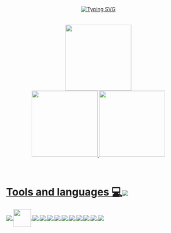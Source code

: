 <div align="center">
  <a href="https://github.com/BRun0442">
    <img src="https://readme-typing-svg.demolab.com?font=Fira+Code&duration=2000&pause=500&color=2272F7&width=272&lines=Hello!;My+name+is+Osmar+Bruno!" alt="Typing SVG" />
  </a>
</div>

<br>
<br>

<!--
**BRun0442/BRun0442** is a ✨ _special_ ✨ repository because its `README.md` (this file) appears on your GitHub profile.

Here are some ideas to get you started:

- 🔭 I’m currently working on ...
- 🌱 I’m currently learning ...
- 👯 I’m looking to collaborate on ...
- 🤔 I’m looking for help with ...
- 💬 Ask me about ...
- 📫 How to reach me: ...
- 😄 Pronouns: ...
- ⚡ Fun fact: ...
-->

<div align="center"><img height="180em" src="https://github-readme-streak-stats.herokuapp.com/?user=BRun0442&theme=dark"/></div>

<div align="center">
<a href="https://github.com/BRun0442">
  <img height="180em" src="https://github-readme-stats.vercel.app/api?username=BRun0442&show_icons=true&theme=tokyonight&include_all_commits=true&count_private=true"/>
  <img height="180em" src="https://github-readme-stats.vercel.app/api/top-langs/?username=BRun0442&layout=compact&langs_count=7&theme=tokyonight"/>
</div>

<br>
<br>
  
<div>
  <h1>Tools and languages 💻<img align="center" src="https://img.icons8.com/cotton/64/000000/source-code--v4.png"/></h1>
  
  <img align="center" src="https://img.icons8.com/color/48/000000/c-sharp-logo.png"/>
  <img height="48px" width="48px" align="center" src="http://www.aptechsp.com.br/wp-content/uploads/2015/01/linguagem-C-e1421281232968.png"/>
  <img align="center" src="https://img.icons8.com/color/48/000000/arduino.png"/>  
  <img align="center" src="https://img.icons8.com/color/48/000000/react-native.png"/>
  <img align="center" src="https://img.icons8.com/color/48/000000/nodejs.png"/>
  <img align="center" src="https://img.icons8.com/color/48/javascript.png" >
  <img align="center" src="https://img.icons8.com/color/48/python.png" >
  <img align="center" src="https://img.icons8.com/color/48/000000/c-plus-plus-logo.png"/>
  <img align="center" src="https://img.icons8.com/color/48/html-5--v1.png" >
  <img align="center" src="https://img.icons8.com/color/48/css3.png" >
  <img align="center" src="https://img.icons8.com/color/48/mysql-logo.png" >
  <img align="center" src="https://img.icons8.com/color/48/000000/git.png"/>
</div>
